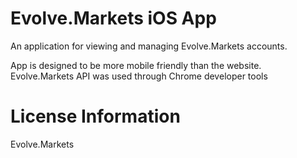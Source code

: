 # Evolve.Markets iOS App

An application for viewing and managing Evolve.Markets accounts.

App is designed to be more mobile friendly than the website.
Evolve.Markets API was used through Chrome developer tools

# License Information

Evolve.Markets

